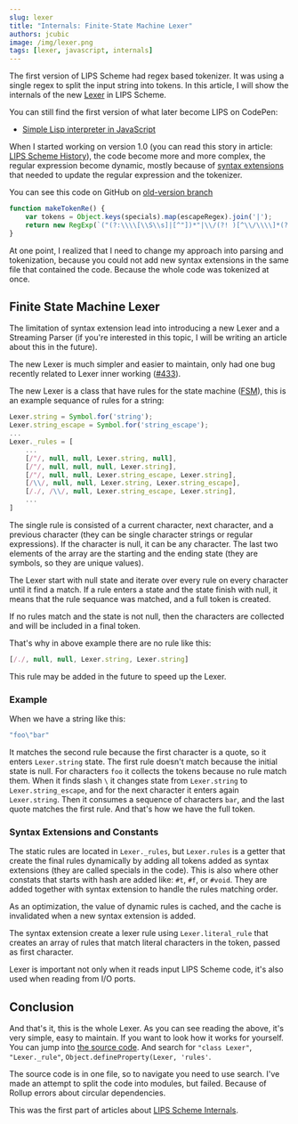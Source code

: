 ```yaml
---
slug: lexer
title: "Internals: Finite-State Machine Lexer"
authors: jcubic
image: /img/lexer.png
tags: [lexer, javascript, internals]
---
```


The first version of LIPS Scheme had regex based tokenizer. It was using a single regex to split the
input string into tokens. In this article, I will show the internals of the new
[Lexer](https://en.wikipedia.org/wiki/Lexical_analysis) in LIPS Scheme.

<!-- truncate -->

You can still find the first version of what later become LIPS on CodePen:

* [Simple Lisp interpreter in JavaScript](https://codepen.io/jcubic/pen/gvvzdp?editors=0011)

When I started working on version 1.0 (you can read this story in article: [LIPS Scheme
History](/blog/lips-history)), the code become more and more complex, the regular expression become
dynamic, mostly because of [syntax extensions](/docs/lips/extension#syntax-extensions) that needed
to update the regular expression and the tokenizer.

You can see this code on GitHub on
[old-version branch](https://github.com/jcubic/lips/blob/old-version/src/lips.js#L201-L204)

```javascript
function makeTokenRe() {
    var tokens = Object.keys(specials).map(escapeRegex).join('|');
    return new RegExp(`("(?:\\\\[\\S\\s]|[^"])*"|\\/(?! )[^\\/\\\\]*(?:\\\\[\\S\\s][^\\/\\\\]*)*\\/[gimy]*(?=\\s|\\(|\\)|$)|\\(|\\)|'|"(?:\\\\[\\S\\s]|[^"])+|\\n|(?:\\\\[\\S\\s]|[^"])*"|;.*|(?:[-+]?(?:(?:\\.[0-9]+|[0-9]+\\.[0-9]+)(?:[eE][-+]?[0-9]+)?)|[0-9]+\\.)[0-9]|\\.{2,}|${tokens}|[^(\\s)]+)`, 'gim');
}
```

At one point, I realized that I need to change my approach into parsing and tokenization,
because you could not add new syntax extensions in the same file that contained the code.
Because the whole code was tokenized at once.

## Finite State Machine Lexer

The limitation of syntax extension lead into introducing a new Lexer and a Streaming
Parser (if you're interested in this topic, I will be writing an article about this in the
future).

The new Lexer is much simpler and easier to maintain, only had one bug recently related to
Lexer inner working ([#433](https://github.com/jcubic/lips/issues/433)).

The new Lexer is a class that have rules for the state machine
([FSM](https://en.wikipedia.org/wiki/Finite-state_machine)), this is an example sequance
of rules for a string:

```javascript
Lexer.string = Symbol.for('string');
Lexer.string_escape = Symbol.for('string_escape');
...
Lexer._rules = [
    ...
    [/"/, null, null, Lexer.string, null],
    [/"/, null, null, null, Lexer.string],
    [/"/, null, null, Lexer.string_escape, Lexer.string],
    [/\\/, null, null, Lexer.string, Lexer.string_escape],
    [/./, /\\/, null, Lexer.string_escape, Lexer.string],
    ...
]
```

The single rule is consisted of a current character, next character, and a previous
character (they can be single character strings or regular expressions).  If the character
is null, it can be any character. The last two elements of the array are the starting and
the ending state (they are symbols, so they are unique values).

The Lexer start with null state and iterate over every rule on every character until it
find a match.  If a rule enters a state and the state finish with null, it means that the
rule sequance was matched, and a full token is created.

If no rules match and the state is not null, then the characters are collected and will be
included in a final token.

That's why in above example there are no rule like this:

```javascript
[/./, null, null, Lexer.string, Lexer.string]
```

This rule may be added in the future to speed up the Lexer.

### Example

When we have a string like this:

```javascript
"foo\"bar"
```

It matches the second rule because the first character is a quote, so it enters
`Lexer.string` state.  The first rule doesn't match because the initial state is null. For
characters `foo` it collects the tokens because no rule match them. When it finds slash
`\` it changes state from `Lexer.string` to `Lexer.string_escape`, and for the next character
it enters again `Lexer.string`.  Then it consumes a sequence of characters `bar`, and the
last quote matches the first rule. And that's how we have the full token.

### Syntax Extensions and Constants

The static rules are located in `Lexer._rules`, but `Lexer.rules` is a getter that create the final
rules dynamically by adding all tokens added as syntax extensions (they are called specials in the
code). This is also where other constats that starts with hash are added like: `#t`, `#f`, or
`#void`. They are added together with syntax extension to handle the rules matching order.

As an optimization, the value of dynamic rules is cached, and the cache is invalidated when a new
syntax extension is added.

The syntax extension create a lexer rule using `Lexer.literal_rule` that creates an array of rules
that match literal characters in the token, passed as first character.

Lexer is important not only when it reads input LIPS Scheme code, it's also used when reading from
I/O ports.

## Conclusion

And that's it, this is the whole Lexer. As you can see reading the above, it's very simple, easy to
maintain. If you want to look how it works for yourself. You can jump into [the source
code](https://github.com/jcubic/lips/tree/master/src).  And search for `"class Lexer"`,
`"Lexer._rule"`, `Object.defineProperty(Lexer, 'rules'`.

The source code is in one file, so to navigate you need to use search. I've made an attempt to split
the code into modules, but failed. Because of Rollup errors about circular dependencies.

This was the first part of articles about [LIPS Scheme
Internals](https://github.com/jcubic/lips/issues/437).

